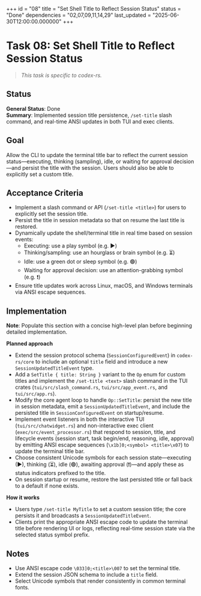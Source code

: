 +++
id = "08"
title = "Set Shell Title to Reflect Session Status"
status = "Done"
dependencies = "02,07,09,11,14,29"
last_updated = "2025-06-30T12:00:00.000000"
+++

# Task 08: Set Shell Title to Reflect Session Status

> *This task is specific to codex-rs.*

## Status

**General Status**: Done  
**Summary**: Implemented session title persistence, `/set-title` slash command, and real-time ANSI updates in both TUI and exec clients.

## Goal

Allow the CLI to update the terminal title bar to reflect the current session status—executing, thinking (sampling), idle, or waiting for approval decision—and persist the title with the session. Users should also be able to explicitly set a custom title.

## Acceptance Criteria

- Implement a slash command or API (`/set-title <title>`) for users to explicitly set the session title.
- Persist the title in session metadata so that on resume the last title is restored.
- Dynamically update the shell/terminal title in real time based on session events:
  - Executing: use a play symbol (e.g. ▶)
  - Thinking/sampling: use an hourglass or brain symbol (e.g. ⏳)
  - Idle: use a green dot or sleep symbol (e.g. 🟢)
  - Waiting for approval decision: use an attention-grabbing symbol (e.g. ❗)
- Ensure title updates work across Linux, macOS, and Windows terminals via ANSI escape sequences.

## Implementation
**Note**: Populate this section with a concise high-level plan before beginning detailed implementation.

**Planned approach**  
- Extend the session protocol schema (`SessionConfiguredEvent`) in `codex-rs/core` to include an optional `title` field and introduce a new `SessionUpdatedTitleEvent` type.  
- Add a `SetTitle { title: String }` variant to the `Op` enum for custom titles and implement the `/set-title <text>` slash command in the TUI crates (`tui/src/slash_command.rs`, `tui/src/app_event.rs`, and `tui/src/app.rs`).  
- Modify the core agent loop to handle `Op::SetTitle`: persist the new title in session metadata, emit a `SessionUpdatedTitleEvent`, and include the persisted title in `SessionConfiguredEvent` on startup/resume.  
- Implement event listeners in both the interactive TUI (`tui/src/chatwidget.rs`) and non-interactive exec client (`exec/src/event_processor.rs`) that respond to session, title, and lifecycle events (session start, task begin/end, reasoning, idle, approval) by emitting ANSI escape sequences (`\x1b]0;<symbol> <title>\x07`) to update the terminal title bar.  
- Choose consistent Unicode symbols for each session state—executing (▶), thinking (⏳), idle (🟢), awaiting approval (❗)—and apply these as status indicators prefixed to the title.  
- On session startup or resume, restore the last persisted title or fall back to a default if none exists.

**How it works**  
- Users type `/set-title MyTitle` to set a custom session title; the core persists it and broadcasts a `SessionUpdatedTitleEvent`.  
- Clients print the appropriate ANSI escape code to update the terminal title before rendering UI or logs, reflecting real-time session state via the selected status symbol prefix.

## Notes

- Use ANSI escape code `\033]0;<title>\007` to set the terminal title.
- Extend the session JSON schema to include a `title` field.
- Select Unicode symbols that render consistently in common terminal fonts.
